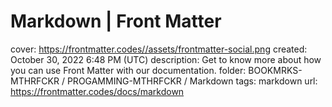 # Markdown | Front Matter

cover: https://frontmatter.codes//assets/frontmatter-social.png
created: October 30, 2022 6:48 PM (UTC)
description: Get to know more about how you can use Front Matter with our documentation.
folder: BOOKMRKS-MTHRFCKR / PROGAMMING-MTHRFCKR / Markdown
tags: markdown
url: https://frontmatter.codes/docs/markdown